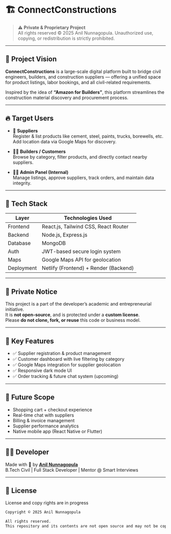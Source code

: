 # 🏗️ ConnectConstructions

> ⚠️ **Private & Proprietary Project**  
> All rights reserved © 2025 Anil Nunnagopula. Unauthorized use, copying, or redistribution is strictly prohibited.

---

## 🧠 Project Vision

**ConnectConstructions** is a large-scale digital platform built to bridge civil engineers, builders, and construction suppliers — offering a unified space for product listings, labor bookings, and all civil-related requirements.

Inspired by the idea of **“Amazon for Builders”**, this platform streamlines the construction material discovery and procurement process.

---

## 🔥 Target Users

- 🏢 **Suppliers**  
  Register & list products like cement, steel, paints, trucks, borewells, etc. Add location data via Google Maps for discovery.

- 👷‍♂️ **Builders / Customers**  
  Browse by category, filter products, and directly contact nearby suppliers.

- 🧑‍💼 **Admin Panel (Internal)**  
  Manage listings, approve suppliers, track orders, and maintain data integrity.

---

## 🧰 Tech Stack

| Layer        | Technologies Used                      |
|--------------|----------------------------------------|
| Frontend     | React.js, Tailwind CSS, React Router   |
| Backend      | Node.js, Express.js                    |
| Database     | MongoDB                                |
| Auth         | JWT-based secure login system          |
| Maps         | Google Maps API for geolocation        |
| Deployment   | Netlify (Frontend) + Render (Backend)  |

---

## 🔐 Private Notice

This project is a part of the developer’s academic and entrepreneurial initiative.  
It is **not open-source**, and is protected under a **custom license**.  
Please **do not clone, fork, or reuse** this code or business model.

---

## 🧪 Key Features

- ✅ Supplier registration & product management
- ✅ Customer dashboard with live filtering by category
- ✅ Google Maps integration for supplier geolocation
- ✅ Responsive dark mode UI
- ✅ Order tracking & future chat system (upcoming)

---

## 🎯 Future Scope

- Shopping cart + checkout experience
- Real-time chat with suppliers
- Billing & invoice management
- Supplier performance analytics
- Native mobile app (React Native or Flutter)

---

## 🧑‍💻 Developer

Made with 💙 by [**Anil Nunnagopula**](https://github.com/anilnunnagopula)  
B.Tech Civil | Full Stack Developer | Mentor @ Smart Interviews

---

## 🧾 License
License and copy rights are in progress
```txt
Copyright © 2025 Anil Nunnagopula

All rights reserved.  
This repository and its contents are not open source and may not be copied, modified, or distributed without express written permission from the author.
